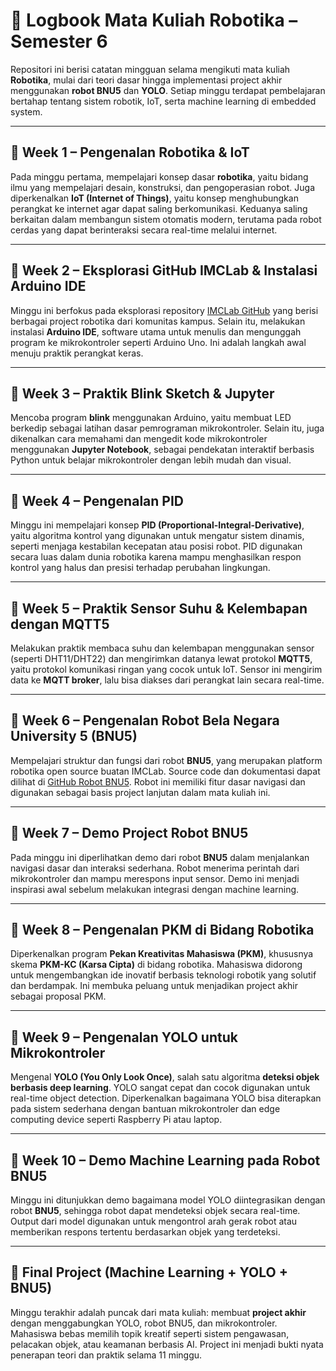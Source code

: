 # 🤖 Logbook Mata Kuliah Robotika – Semester 6

Repositori ini berisi catatan mingguan selama mengikuti mata kuliah **Robotika**, mulai dari teori dasar hingga implementasi project akhir menggunakan **robot BNU5** dan **YOLO**. Setiap minggu terdapat pembelajaran bertahap tentang sistem robotik, IoT, serta machine learning di embedded system.

---

## 📅 Week 1 – Pengenalan Robotika & IoT

Pada minggu pertama, mempelajari konsep dasar **robotika**, yaitu bidang ilmu yang mempelajari desain, konstruksi, dan pengoperasian robot. Juga diperkenalkan **IoT (Internet of Things)**, yaitu konsep menghubungkan perangkat ke internet agar dapat saling berkomunikasi. Keduanya saling berkaitan dalam membangun sistem otomatis modern, terutama pada robot cerdas yang dapat berinteraksi secara real-time melalui internet.

---

## 📅 Week 2 – Eksplorasi GitHub IMCLab & Instalasi Arduino IDE

Minggu ini berfokus pada eksplorasi repository [IMCLab GitHub](https://github.com/bsrahmat/imclab) yang berisi berbagai project robotika dari komunitas kampus. Selain itu, melakukan instalasi **Arduino IDE**, software utama untuk menulis dan mengunggah program ke mikrokontroler seperti Arduino Uno. Ini adalah langkah awal menuju praktik perangkat keras.

---

## 📅 Week 3 – Praktik Blink Sketch & Jupyter

Mencoba program **blink** menggunakan Arduino, yaitu membuat LED berkedip sebagai latihan dasar pemrograman mikrokontroler. Selain itu, juga dikenalkan cara memahami dan mengedit kode mikrokontroler menggunakan **Jupyter Notebook**, sebagai pendekatan interaktif berbasis Python untuk belajar mikrokontroler dengan lebih mudah dan visual.

---

## 📅 Week 4 – Pengenalan PID

Minggu ini mempelajari konsep **PID (Proportional-Integral-Derivative)**, yaitu algoritma kontrol yang digunakan untuk mengatur sistem dinamis, seperti menjaga kestabilan kecepatan atau posisi robot. PID digunakan secara luas dalam dunia robotika karena mampu menghasilkan respon kontrol yang halus dan presisi terhadap perubahan lingkungan.

---

## 📅 Week 5 – Praktik Sensor Suhu & Kelembapan dengan MQTT5

Melakukan praktik membaca suhu dan kelembapan menggunakan sensor (seperti DHT11/DHT22) dan mengirimkan datanya lewat protokol **MQTT5**, yaitu protokol komunikasi ringan yang cocok untuk IoT. Sensor ini mengirim data ke **MQTT broker**, lalu bisa diakses dari perangkat lain secara real-time.

---

## 📅 Week 6 – Pengenalan Robot Bela Negara University 5 (BNU5)

Mempelajari struktur dan fungsi dari robot **BNU5**, yang merupakan platform robotika open source buatan IMCLab. Source code dan dokumentasi dapat dilihat di [GitHub Robot BNU5](https://github.com/bsrahmat/robot-bnu). Robot ini memiliki fitur dasar navigasi dan digunakan sebagai basis project lanjutan dalam mata kuliah ini.

---

## 📅 Week 7 – Demo Project Robot BNU5

Pada minggu ini diperlihatkan demo dari robot **BNU5** dalam menjalankan navigasi dasar dan interaksi sederhana. Robot menerima perintah dari mikrokontroler dan mampu merespons input sensor. Demo ini menjadi inspirasi awal sebelum melakukan integrasi dengan machine learning.

---

## 📅 Week 8 – Pengenalan PKM di Bidang Robotika

Diperkenalkan program **Pekan Kreativitas Mahasiswa (PKM)**, khususnya skema **PKM-KC (Karsa Cipta)** di bidang robotika. Mahasiswa didorong untuk mengembangkan ide inovatif berbasis teknologi robotik yang solutif dan berdampak. Ini membuka peluang untuk menjadikan project akhir sebagai proposal PKM.

---

## 📅 Week 9 – Pengenalan YOLO untuk Mikrokontroler

Mengenal **YOLO (You Only Look Once)**, salah satu algoritma **deteksi objek berbasis deep learning**. YOLO sangat cepat dan cocok digunakan untuk real-time object detection. Diperkenalkan bagaimana YOLO bisa diterapkan pada sistem sederhana dengan bantuan mikrokontroler dan edge computing device seperti Raspberry Pi atau laptop.

---

## 📅 Week 10 – Demo Machine Learning pada Robot BNU5

Minggu ini ditunjukkan demo bagaimana model YOLO diintegrasikan dengan robot **BNU5**, sehingga robot dapat mendeteksi objek secara real-time. Output dari model digunakan untuk mengontrol arah gerak robot atau memberikan respons tertentu berdasarkan objek yang terdeteksi.

---

## 📅 Final Project (Machine Learning + YOLO + BNU5)

Minggu terakhir adalah puncak dari mata kuliah: membuat **project akhir** dengan menggabungkan YOLO, robot BNU5, dan mikrokontroler. Mahasiswa bebas memilih topik kreatif seperti sistem pengawasan, pelacakan objek, atau keamanan berbasis AI. Project ini menjadi bukti nyata penerapan teori dan praktik selama 11 minggu.